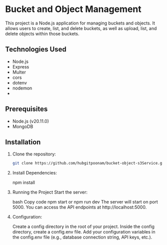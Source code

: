  
# Bucket and Object Management

This project is a Node.js application for managing buckets and objects. It allows users to create, list, and delete buckets, as well as upload, list, and delete objects within those buckets.

## Technologies Used

- Node.js
- Express
- Multer
- cors
- dotenv
- nodemon
- 

## Prerequisites

- Node.js (v20.11.0)
- MongoDB 

## Installation

1. Clone the repository:

   ```bash
   git clone https://github.com/hubgitpoonam/bucket-object-s3Service.git

2. Install Dependencies:

   npm install

3. Running the Project
    Start the server:

    bash
    Copy code
    npm start
    or npm run dev
    The server will start on port 5000. You can access the API endpoints at http://localhost:5000.

4. Configuration:

    Create a config directory in the root of your project.
    Inside the config directory, create a config.env file.
    Add your configuration variables in the config.env file (e.g., database connection string, API keys, etc.).

